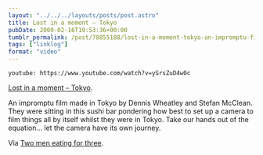 ```yaml
---
layout: "../../../layouts/posts/post.astro"
title: Lost in a moment – Tokyo
pubDate: 2009-02-16T19:53:36+00:00
tumblr_permalink: /post/78855188/lost-in-a-moment-tokyo-an-impromptu-film-made
tags: ["linklog"]
format: "video"
---
```


`youtube: https://www.youtube.com/watch?v=ySrsZuD4w0c`

[Lost in a moment &#8211; Tokyo][1].

An impromptu film made in Tokyo by Dennis Wheatley and Stefan McClean. They were sitting in this sushi bar pondering how best to set up a camera to film things all by itself whilst they were in Tokyo. Take our hands out of the equation&hellip; let the camera have its own journey.

Via [Two men eating for three][2].

[1]: https://www.youtube.com/watch?v=ySrsZuD4w0c
[2]: http://twomeneatingforthree.com/
